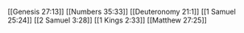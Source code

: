 [[Genesis 27:13]]
[[Numbers 35:33]]
[[Deuteronomy 21:1]]
[[1 Samuel 25:24]]
[[2 Samuel 3:28]]
[[1 Kings 2:33]]
[[Matthew 27:25]]
